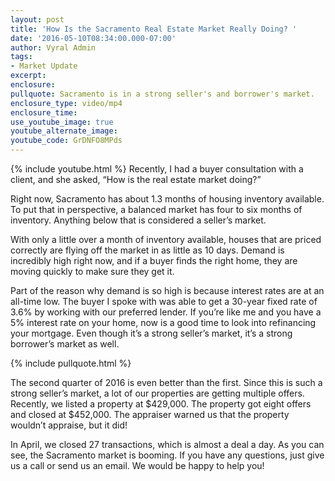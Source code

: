 ```yaml
---
layout: post
title: 'How Is the Sacramento Real Estate Market Really Doing? '
date: '2016-05-10T08:34:00.000-07:00'
author: Vyral Admin
tags:
- Market Update
excerpt:
enclosure:
pullquote: Sacramento is in a strong seller's and borrower's market.
enclosure_type: video/mp4
enclosure_time:
use_youtube_image: true
youtube_alternate_image:
youtube_code: GrDNFO8MPds
---
```

{% include youtube.html %}
Recently, I had a buyer consultation with a client, and she asked, “How is the real estate market doing?”

Right now, Sacramento has about 1.3 months of housing inventory available. To put that in perspective, a balanced market has four to six months of inventory. Anything below that is considered a seller’s market.

With only a little over a month of inventory available, houses that are priced correctly are flying off the market in as little as 10 days. Demand is incredibly high right now, and if a buyer finds the right home, they are moving quickly to make sure they get it.

Part of the reason why demand is so high is because interest rates are at an all-time low. The buyer I spoke with was able to get a 30-year fixed rate of 3.6% by working with our preferred lender. If you’re like me and you have a 5% interest rate on your home, now is a good time to look into refinancing your mortgage. Even though it’s a strong seller’s market, it’s a strong borrower’s market as well.

{% include pullquote.html %}

The second quarter of 2016 is even better than the first. Since this is such a strong seller’s market, a lot of our properties are getting multiple offers. Recently, we listed a property at $429,000. The property got eight offers and closed at $452,000. The appraiser warned us that the property wouldn’t appraise, but it did!

In April, we closed 27 transactions, which is almost a deal a day. As you can see, the Sacramento market is booming. If you have any questions, just give us a call or send us an email. We would be happy to help you!
